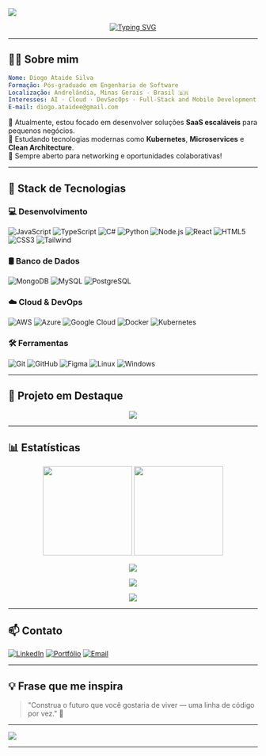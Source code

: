 
<!-- Banner animado topo -->
<img src="https://capsule-render.vercel.app/api?type=waving&color=00BFFF&height=200&section=header&text=Olá%20👋%2C%20eu%20sou%20Diogo%20Ataide!&fontSize=40&fontColor=ffffff&animation=twinkling" />

<p align="center">
  <a href="https://github.com/diatsilva007">
    <img src="https://readme-typing-svg.demolab.com?font=Fira+Code&pause=1000&color=00F700&center=true&vCenter=true&width=435&lines=Software+Engineer;Criando+solu%C3%A7%C3%B5es+digitais;Apaixonado+por+tecnologia" alt="Typing SVG" />
  </a>
</p>

---

## 👨‍💻 Sobre mim

```yaml
Nome: Diogo Ataide Silva
Formação: Pós-graduado em Engenharia de Software
Localização: Andrelândia, Minas Gerais - Brasil 🇧🇷
Interesses: AI · Cloud · DevSecOps · Full-Stack and Mobile Development · Software Engineering
E-mail: diogo.ataidee@gmail.com
```

🔭 Atualmente, estou focado em desenvolver soluções **SaaS escaláveis** para pequenos negócios.  
🌱 Estudando tecnologias modernas como **Kubernetes**, **Microservices** e **Clean Architecture**.  
💬 Sempre aberto para networking e oportunidades colaborativas!

---

## 🧠 Stack de Tecnologias

### 💻 Desenvolvimento
![JavaScript](https://img.shields.io/badge/-JavaScript-000?style=flat&logo=javascript)
![TypeScript](https://img.shields.io/badge/-TypeScript-000?style=flat&logo=typescript)
![C#](https://img.shields.io/badge/-CSharp-000?style=flat&logo=csharp)
![Python](https://img.shields.io/badge/-Python-000?style=flat&logo=python)
![Node.js](https://img.shields.io/badge/-Node.js-000?style=flat&logo=nodedotjs)
![React](https://img.shields.io/badge/-React-000?style=flat&logo=react)
![HTML5](https://img.shields.io/badge/-HTML5-000?style=flat&logo=html5)
![CSS3](https://img.shields.io/badge/-CSS3-000?style=flat&logo=css3)
![Tailwind](https://img.shields.io/badge/-TailwindCSS-000?style=flat&logo=tailwind-css)

### 🛢️ Banco de Dados
![MongoDB](https://img.shields.io/badge/-MongoDB-000?style=flat&logo=mongodb)
![MySQL](https://img.shields.io/badge/-MySQL-000?style=flat&logo=mysql)
![PostgreSQL](https://img.shields.io/badge/-PostgreSQL-000?style=flat&logo=postgresql)

### ☁️ Cloud & DevOps
![AWS](https://img.shields.io/badge/-AWS-000?style=flat&logo=amazon-aws)
![Azure](https://img.shields.io/badge/-Azure-000?style=flat&logo=microsoft-azure)
![Google Cloud](https://img.shields.io/badge/-Google%20Cloud-000?style=flat&logo=google-cloud)
![Docker](https://img.shields.io/badge/-Docker-000?style=flat&logo=docker)
![Kubernetes](https://img.shields.io/badge/-Kubernetes-000?style=flat&logo=kubernetes)

### 🛠️ Ferramentas
![Git](https://img.shields.io/badge/-Git-000?style=flat&logo=git)
![GitHub](https://img.shields.io/badge/-GitHub-000?style=flat&logo=github)
![Figma](https://img.shields.io/badge/-Figma-000?style=flat&logo=figma)
![Linux](https://img.shields.io/badge/-Linux-000?style=flat&logo=linux)
![Windows](https://img.shields.io/badge/-Windows-000?style=flat&logo=windows)

---

## 📌 Projeto em Destaque

<p align="center">
  <a href="https://portfolio-diogoataide.vercel.app/">
    <img src="https://github-readme-stats.vercel.app/api/pin/?username=diatsilva007&repo=portfolio&theme=tokyonight&show_owner=true" />
  </a>
</p>

---

## 📊 Estatísticas

<div align="center">
  <img height="180em" src="https://github-readme-stats.vercel.app/api?username=diatsilva007&show_icons=true&theme=tokyonight&include_all_commits=true&hide_border=true" />
  <img height="180em" src="https://github-readme-stats.vercel.app/api/top-langs/?username=diatsilva007&layout=compact&theme=tokyonight&hide_border=true" />
</div>

<p align="center">
  <img src="https://github-readme-streak-stats.herokuapp.com/?user=diatsilva007&theme=tokyonight&hide_border=true" />
</p>

<p align="center">
  <img src="https://github-readme-activity-graph.vercel.app/graph?username=diatsilva007&theme=tokyonight&hide_border=true" />
</p>

<p align="center">
  <img src="https://komarev.com/ghpvc/?username=diatsilva007&color=00BFFF&style=flat-square" />
</p>

---

## 📫 Contato

[![LinkedIn](https://img.shields.io/badge/-LinkedIn-0077B5?style=flat&logo=linkedin&logoColor=white)](https://www.linkedin.com/in/diatsilva)
[![Portfólio](https://img.shields.io/badge/-Portfólio-000?style=flat&logo=firefox&logoColor=white)](https://portfolio-diogoataide.vercel.app)
[![Email](https://img.shields.io/badge/-Email-EA4335?style=flat&logo=gmail&logoColor=white)](mailto:diogo.ataidee@gmail.com)

---

## 💡 Frase que me inspira

> "Construa o futuro que você gostaria de viver — uma linha de código por vez." 🚀

---

<img src="https://capsule-render.vercel.app/api?type=waving&color=00BFFF&height=120&section=footer"/>


----------------------------------------------------------------------------------------------------------------------------------------------------------------------------------------------------------------------------------------------------------------
